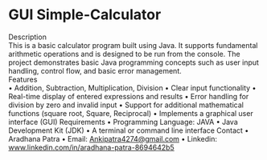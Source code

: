 # GUI Simple-Calculator
Description
<br>
  This is a basic calculator program built using Java. It supports fundamental arithmetic operations and is designed to be run from the console. The project demonstrates basic Java programming concepts such as user input handling, control flow, and basic error management.
  <br>
Features
<br>
  •	Addition, Subtraction, Multiplication, Division
  •	Clear input functionality
  •	Real-time display of entered expressions and results
  •	Error handling for division by zero and invalid input
  •	Support for additional mathematical functions (square root, Square, Reciprocal)
  •	Implements a graphical user interface (GUI)
Requirements
  •	Programming Language: JAVA
  •	Java Development Kit (JDK) 
  •	A terminal or command line interface
Contact
  •	Aradhana Patra
  •	Email: Ankipatra4274@gmail.com
  •	Linkedin: www.linkedin.com/in/aradhana-patra-8694642b5

